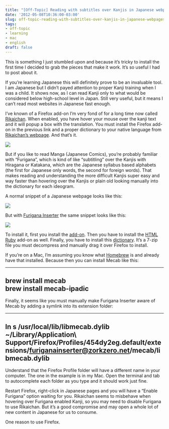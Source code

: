 ```yaml
---
title: "[Off-Topic] Reading with subtitles over Kanjis in Japanese webpages"
date: '2012-05-08T10:36:00-03:00'
slug: off-topic-reading-with-subtitles-over-kanjis-in-japanese-webpages
tags:
- off-topic
- learning
- mac
- english
draft: false
---
```


This is something I just stumbled upon and because it’s tricky to install the first time I decided to grab the pieces that make it work. It’s so useful I had to post about it.

If you’re learning Japanese this will definitely prove to be an invaluable tool. I am Japanese but I didn’t payed attention to proper Kanji training when I was a child. It shows now, as I can read Kanji only to what would be considered below high-school level in Japan. Still very useful, but it means I can’t read most websites in Japanese fast enough.

I’ve known of a Firefox add-on I’m very fond of for a long time now called [Rikaichan](https://addons.mozilla.org/pt-BR/firefox/addon/rikaichan/). When enabled, you have hover your mouse over the kanji text and it will popup a box with the translation. You must install the Firefox add-on in the previous link and a proper dictionary to your native language from [Rikaichan’s webpage](http://www.polarcloud.com/rikaichan/). And that’s it.

![](http://s3.amazonaws.com/akitaonrails/assets/2012/5/8/Screen%20Shot%202012-05-08%20at%2010.30.34%20AM_original.png?1336483998)


But if you like to read Manga (Japanese Comics), you’re probably familiar with “Furigana”, which is kind of like “subtitling” over the Kanjis with Hiragana or Katakana, which are the Japanese syllabus based alphabets (the first for Japanese only words, the second for foreign words). That makes reading and understanding the more difficult Kanjis super easy and way faster than hovering over the Kanjis or plain old looking manually into the dictionary for each ideogram.

A normal snippet of a Japanese webpage looks like this:

![](http://s3.amazonaws.com/akitaonrails/assets/2012/5/8/Screen%20Shot%202012-05-08%20at%2010.17.14%20AM_original.png?1336483852)

But with [Furigana Inserter](https://addons.mozilla.org/pt-BR/firefox/addon/furigana-inserter/) the same snippet looks like this:

![](http://s3.amazonaws.com/akitaonrails/assets/2012/5/8/Screen%20Shot%202012-05-08%20at%2010.17.25%20AM_original.png?1336483884)

To install it, first you install the [add-on](https://addons.mozilla.org/pt-BR/firefox/addon/furigana-inserter/). Then you have to install the [HTML Ruby](https://addons.mozilla.org/firefox/addon/html-ruby/) add-on as well. Finally, you have to install this [dictionary](http://code.google.com/p/itadaki/downloads/detail?name=furiganainserter-dictionary-1.2.7z). It’s a 7-zip file you must decompress and manually drag it over Firefox to install.

If you’re on a Mac, I’m assuming you know what [Homebrew](https://github.com/mxcl/homebrew) is and already have that installed. Because then you can install Mecab like this:

* * *

brew install mecab  
brew install mecab-ipadic  
-

Finally, it seems like you must manually make Furigana Inserter aware of Mecab by adding a symlink into its extension folder:

* * *

ln s /usr/local/lib/libmecab.dylib ~/Library/Application\ Support/Firefox/Profiles/454dy2eg.default/extensions/furiganainserter@zorkzero.net/mecab/libmecab.dylib  
--

Understand that the Firefox Profile folder will have a different name in your computer. The one in the example is in my Mac. Open the terminal and tab to autocomplete each folder as you type and it should work just fine.

Restart Firefox, right-click in Japanese pages and you will have a “Enable Furigana” option waiting for you. Rikaichan seems to misbehave when hovering over Furigana enabled Kanji, so you may need to disable Furigana to use Rikaichan. But it’s a good compromise and may open a whole lot of new content in Japanese for us to consume.

One reason to use Firefox.

